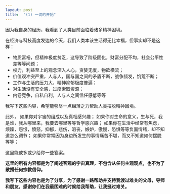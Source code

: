```yaml
---
layout: post
title:  "(1) 一切的开始"
---
```

因为我自身的经历，我看到了人类目前面临着诸多精神困境。

在经济与科技高度发达的今天，我们人类本该生活得无比幸福，但事实却不是这样：
- 物质富裕，但精神极度贫乏，这导致了阶级固化，财富分配不均，社会公平性差等等问题；
- 权力，利益至上的观念深入人心，贪婪无度，物欲横流；
- 价值观冲突严重，人与人，国与国之间的矛盾不断，战争频发，饥荒不断；
- 工作与生活的压力大，精神抑郁极度普遍；
- 对生活没有安全感，过度索取资源；
- 内卷竞争，自私自利，人与人之间信任感低等等

我写下这些内容，希望能够尽一点绵薄之力帮助人类摆脱精神困境。

此外，
如果你对宇宙的组成以及真相感兴趣；
如果你对生命的意义，生与死，我是谁，我从哪里来，我要去哪里等等哲学感兴趣；
如果你在生活中经常有焦虑，烦躁，怨恨，愤怒，抑郁，悲伤，沮丧，嫉妒，傲慢，恐惧等等负面情绪，却不知道怎么调节；
如果你常常因为身边所发生的事情痛苦不堪，而又不知道如何摆脱等等；

这里能或多或少给你一些答案。

**这里的所有内容都是为了阐述客观的宇宙真理，不包含从任何主观观点，也不为了散播任何宗教信仰。**

**我写下这些内容也是为了分享，为了感谢一路帮助并支持我渡过难关的父母，导师和朋友，感谢你们在我最困难的时候给我帮助，让我挺过难关。**

